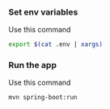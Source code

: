 ### Set env variables
Use this command
```bash
export $(cat .env | xargs)
```

### Run the app
Use this command
```bash
mvn spring-boot:run
```